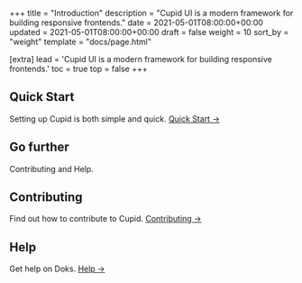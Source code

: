 +++
title = "Introduction"
description = "Cupid UI is a modern framework for building responsive frontends."
date = 2021-05-01T08:00:00+00:00
updated = 2021-05-01T08:00:00+00:00
draft = false
weight = 10
sort_by = "weight"
template = "docs/page.html"

[extra]
lead = 'Cupid UI is a modern framework for building responsive frontends.'
toc = true
top = false
+++

## Quick Start

Setting up Cupid is both simple and quick. [Quick Start →](/docs/getting-started/quick-start/)

## Go further

Contributing and Help.

## Contributing

Find out how to contribute to Cupid. [Contributing →](/docs/contributing/how-to-contribute/)

## Help

Get help on Doks. [Help →](/docs/help/faq/)
